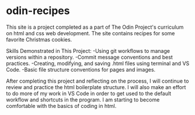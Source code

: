 # odin-recipes

This site is a project completed as a part of The Odin Project's curriculum on html and css web development. The site contains recipes for some favorite Christmas cookies.

Skills Demonstrated in This Project:
-Using git workflows to manage versions within a repository.
-Commit message conventions and best practices.
-Creating, modifying, and saving .html files using terminal and VS Code.
-Basic file structure conventions for pages and images.

After completing this project and reflecting on the process, I will continue to review and practice the html boilerplate structure. I will also make an effort to do more of my work in VS Code in order to get used to the default workflow and shortcuts in the program. I am starting to become comfortable with the basics of coding in html.